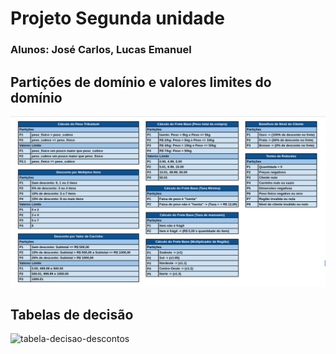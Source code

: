 # Projeto Segunda unidade
### Alunos: José Carlos, Lucas Emanuel

## Partições de domínio e valores limites do domínio
![Partições e valores limites](assets/particoes-e-valoreslimites.png)

## Tabelas de decisão
<img width="1495" height="233" alt="tabela-decisao-descontos" src="https://github.com/user-attachments/assets/8f232cda-c542-4794-aa30-c6d8133fa540" />
